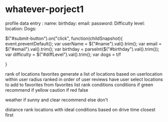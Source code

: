 # whatever-porject1

profile data entry :
name:
birthday:
email:
password:
Difficulty level:
location:
Dogs:

$("#submit-button").on("click", function(childSnapshot){
      event.preventDefault();
      var userName = $("#name").val().trim();
      var email = $("#email").val().trim();
      var birthday = parseInt($("#birthday").val().trim());
      var difficulty = $("#diffLevel").val().trim();
      var dogs = t/f

      
}

rank of locations
favorites
generate a list of locations based on userlocation 
within user radius 
ranked in order of user reviews
have user select locations to add to favorites 
from favorites list rank conditions 
conditions 
if green recommend
if yellow caution
if red false

weather
if sunny and clear recommend 
else don't 

distance rank locations with ideal conditions based on drive time closest first 

